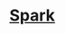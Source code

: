 <link rel="stylesheet" href="https://zhmhbest.gitee.io/hellomathematics/style/index.css">
<script src="https://zhmhbest.gitee.io/hellomathematics/style/index.js"></script>

# [Spark](../index.html)

<!-- https://archive.apache.org/dist/spark/
https://mirrors.tuna.tsinghua.edu.cn/apache/spark/ -->
